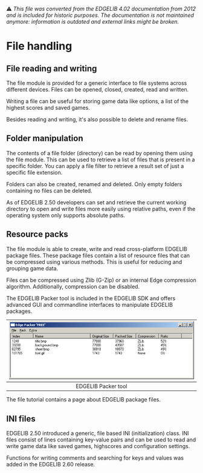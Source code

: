 :warning: _This file was converted from the EDGELIB 4.02 documentation from 2012 and is included for historic purposes. The documentation is not maintained anymore: information is outdated and external links might be broken._

# File handling

## File reading and writing
The file module is provided for a generic interface to file systems across different devices. Files can be opened, closed, created, read and written.

Writing a file can be useful for storing game data like options, a list of the highest scores and saved games.

Besides reading and writing, it's also possible to delete and rename files.


## Folder manipulation
The contents of a file folder (directory) can be read by opening them using the file module. This can be used to retrieve a list of files that is present in a specific folder. You can apply a file filter to retrieve a result set of just a specific file extension.

Folders can also be created, renamed and deleted. Only empty folders containing no files can be deleted.

As of EDGELIB 2.50 developers can set and retrieve the current working directory to open and write files more easily using relative paths, even if the operating system only supports absolute paths.


## Resource packs
The file module is able to create, write and read cross-platform EDGELIB package files. These package files contain a list of resource files that can be compressed using various methods. This is useful for reducing and grouping game data.

Files can be compressed using Zlib (G-Zip) or an internal Edge compression algorithm. Additionally, compression can be disabled.

The EDGELIB Packer tool is included in the EDGELIB SDK and offers advanced GUI and commandline interfaces to manipulate EDGELIB packages.

| ![EDGELIB Packer tool](images/feature-files-edgepack.png) |
|:---:|
| EDGELIB Packer tool |

The file tutorial contains a page about EDGELIB package files.


## INI files
EDGELIB 2.50 introduced a generic, file based INI (initialization) class. INI files consist of lines containing key-value pairs and can be used to read and write game data like saved games, highscores and configuration settings.

Functions for writing comments and searching for keys and values was added in the EDGELIB 2.60 release.

